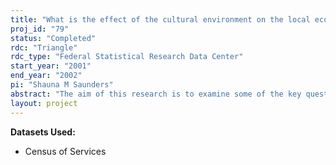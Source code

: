 ```yaml
---
title: "What is the effect of the cultural environment on the local economy?"
proj_id: "79"
status: "Completed"
rdc: "Triangle"
rdc_type: "Federal Statistical Research Data Center"
start_year: "2001"
end_year: "2002"
pi: "Shauna M Saunders"
abstract: "The aim of this research is to examine some of the key questions surrounding the effects of cultural policy.  Over the past decade, government funding for cultural institutions has undergone dramatic changes, most notably in the reductions of National Endowment for the Arts (NEA) funding and in the shift away from federal funding to state and local funding. The consequences of these changes on cultural provision remain largely unknown. Turning to the demand side, cultural policy makers often argue that cultural projects have effects that extend beyond the audiences of the projects, and that significant spillovers to the local economy, in the form of lower crime rates, increased civic engagement, and a better citizenry generally, result. Again, most of these claims, though testable, have remained unexamined. In addition, this research on cultural policy ties into two distinct lines of ongoing research in economics, although the explicit consideration of cultural policy is novel. First, the project addresses the effects of different funding sources on the provision of public goods. Second, the project fits into the growing body of research on social interactions."
layout: project
---
```


**Datasets Used:**

  - Census of Services 

